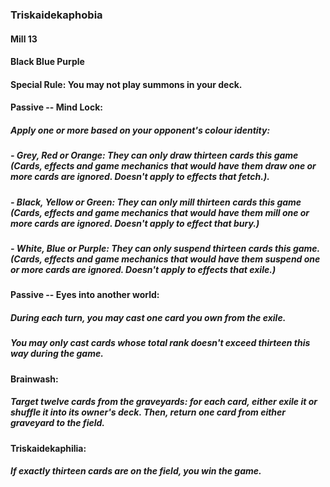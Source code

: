 ### Triskaidekaphobia 
#### Mill 13
#### Black Blue Purple
#### Special Rule: You may not play summons in your deck.

#### Passive -- Mind Lock: 
##### Apply one or more based on your opponent's colour identity:
##### - Grey, Red or Orange: They can only draw thirteen cards this game (Cards, effects and game mechanics that would have them draw one or more cards are ignored. Doesn't apply to effects that fetch.).
##### - Black, Yellow or Green: They can only mill thirteen cards this game (Cards, effects and game mechanics that would have them mill one or more cards are ignored. Doesn't apply to effect that bury.)
##### - White, Blue or Purple: They can only suspend thirteen cards this game. (Cards, effects and game mechanics that would have them suspend one or more cards are ignored. Doesn't apply to effects that exile.)

#### Passive -- Eyes into another world: 
##### During each turn, you may cast one card you own from the exile.
##### You may only cast cards whose total rank doesn't exceed thirteen this way during the game.

#### Brainwash:
##### Target twelve cards from the graveyards: for each card, either exile it or shuffle it into its owner's deck. Then, return one card from either graveyard to the field.

#### Triskaidekaphilia:
##### If exactly thirteen cards are on the field, you win the game.
